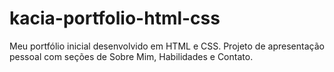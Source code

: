 # kacia-portfolio-html-css
Meu portfólio inicial desenvolvido em HTML e CSS. Projeto de apresentação pessoal com seções de Sobre Mim, Habilidades e Contato.
